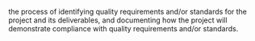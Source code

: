 the process of identifying quality requirements and/or standards for the project and its 
deliverables, and documenting how the project will demonstrate compliance with quality requirements and/or standards. 
